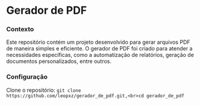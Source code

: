 # Gerador de PDF

### Contexto
Este repositório contém um projeto desenvolvido para gerar arquivos PDF de maneira simples e eficiente. O gerador de PDF foi criado para atender a necessidades específicas, como a automatização de relatórios, geração de documentos personalizados, entre outros.

### Configuração
Clone o repositório:
```git clone https://github.com/leopxz/gerador_de_pdf.git,<br>cd gerador_de_pdf```




